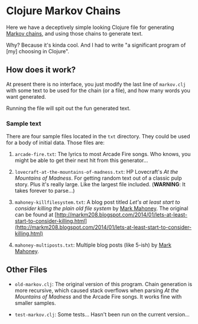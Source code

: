 # Clojure Markov Chains

Here we have a deceptively simple looking Clojure file for generating [Markov chains](http://en.wikipedia.org/wiki/Markov_chain), and using those chains to generate text.

Why? Because it's kinda cool. And I had to write "a significant program of [my] choosing in Clojure".

## How does it work?

At present there is no interface, you just modify the last line of `markov.clj` with some text to be used for the chain (or a file), and how many words you want generated.

Running the file will spit out the fun generated text.

### Sample text

There are four sample files located in the `txt` directory. They could be used for a body of initial data. Those files are:

1. `arcade-fire.txt`: The lyrics to most Arcade Fire songs. Who knows, you might be able to get their next hit from this generator...

2. `lovecraft-at-the-mountains-of-madness.txt`: HP Lovecraft's *At the Mountains of Madness*. For getting random text out of a classic pulp story. Plus it's really large. Like the largest file included. (**WARNING**: It takes forever to parse...)

3. `mahoney-killfilesystem.txt`: A blog post titled *Let's at least start to consider killing the plain old file system* by [Mark Mahoney](http://markm208.blogspot.com). The original can be found at [http://markm208.blogspot.com/2014/01/lets-at-least-start-to-consider-killing.html](http://markm208.blogspot.com/2014/01/lets-at-least-start-to-consider-killing.html)

4. `mahoney-multiposts.txt`: Multiple blog posts (like 5-ish) by [Mark Mahoney](http://markm208.blogspot.com).

## Other Files

- `old-markov.clj`: The original version of this program. Chain generation is more recursive, which caused stack overflows when parsing *At the Mountains of Madness* and the Arcade Fire songs. It works fine with smaller samples.

- `test-markov.clj`: Some tests... Hasn't been run on the current version...